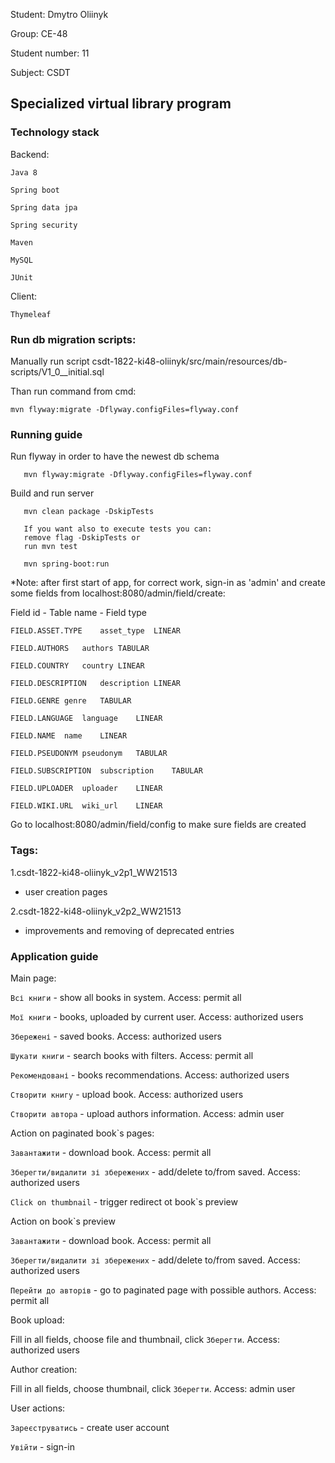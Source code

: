 Student: Dmytro Oliinyk

Group: CE-48

Student number: 11

Subject: CSDT

## Specialized virtual library program

### Technology stack

Backend:

    Java 8
    
    Spring boot
    
    Spring data jpa
    
    Spring security
    
    Maven
    
    MySQL
    
    JUnit

Client:

    Thymeleaf

### Run db migration scripts:

Manually run script
csdt-1822-ki48-oliinyk/src/main/resources/db-scripts/V1_0__initial.sql

Than run command from cmd:

    mvn flyway:migrate -Dflyway.configFiles=flyway.conf

### Running guide

   Run flyway in order to have the newest db schema

       mvn flyway:migrate -Dflyway.configFiles=flyway.conf

   Build and run server

       mvn clean package -DskipTests 

       If you want also to execute tests you can:
       remove flag -DskipTests or
       run mvn test
    
       mvn spring-boot:run

*Note: after first start of app, for correct work, sign-in as 'admin'
and create some fields from localhost:8080/admin/field/create:

Field id - Table name - Field type

    FIELD.ASSET.TYPE	asset_type	LINEAR
    
    FIELD.AUTHORS	authors	TABULAR
    
    FIELD.COUNTRY	country	LINEAR
    
    FIELD.DESCRIPTION	description	LINEAR
    
    FIELD.GENRE	genre	TABULAR
    
    FIELD.LANGUAGE	language	LINEAR
    
    FIELD.NAME	name	LINEAR
    
    FIELD.PSEUDONYM	pseudonym	TABULAR
    
    FIELD.SUBSCRIPTION	subscription	TABULAR
    
    FIELD.UPLOADER	uploader	LINEAR
    
    FIELD.WIKI.URL	wiki_url	LINEAR

Go to localhost:8080/admin/field/config to make sure fields are created

### Tags:
1.csdt-1822-ki48-oliinyk_v2p1_WW21513
 - user creation pages

2.csdt-1822-ki48-oliinyk_v2p2_WW21513
 - improvements and removing of deprecated entries
### Application guide

Main page:

`Всі книги` - show all books in system. Access: permit all

`Мої книги` - books, uploaded by current user. Access: authorized users

`Збережені` - saved books. Access: authorized users

`Шукати книги` - search books with filters. Access: permit all

`Рекомендовані` - books recommendations. Access: authorized users

`Створити книгу` - upload book. Access: authorized users

`Створити автора` - upload authors information. Access: admin user

Action on paginated book`s pages:

`Завантажити` - download book. Access: permit all

`Зберегти/видалити зі збережених` - add/delete to/from saved. Access: authorized users

`Click on thumbnail` - trigger redirect ot book`s preview

Action on book`s preview

`Завантажити` - download book. Access: permit all

`Зберегти/видалити зі збережених` - add/delete to/from saved. Access: authorized users

`Перейти до авторів` - go to paginated page with possible authors. Access: permit all

Book upload:

Fill in all fields, choose file and thumbnail, click `Зберегти`. Access: authorized users

Author creation:

Fill in all fields, choose thumbnail, click `Зберегти`. Access: admin user

User actions:

`Зареєструватись` - create user account

`Увійти` - sign-in
